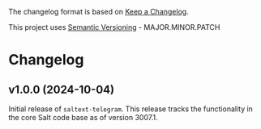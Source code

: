 The changelog format is based on [Keep a Changelog](https://keepachangelog.com/en/1.0.0/).

This project uses [Semantic Versioning](https://semver.org/) - MAJOR.MINOR.PATCH

# Changelog

## v1.0.0 (2024-10-04)

Initial release of `saltext-telegram`. This release tracks the functionality in the core Salt code base as of version 3007.1.
